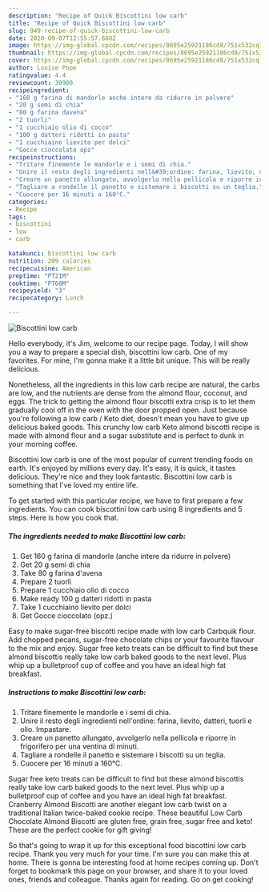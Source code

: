 ```yaml
---
description: "Recipe of Quick Biscottini low carb"
title: "Recipe of Quick Biscottini low carb"
slug: 949-recipe-of-quick-biscottini-low-carb
date: 2020-09-07T12:55:57.688Z
image: https://img-global.cpcdn.com/recipes/8695e25921186cd8/751x532cq70/biscottini-low-carb-recipe-main-photo.jpg
thumbnail: https://img-global.cpcdn.com/recipes/8695e25921186cd8/751x532cq70/biscottini-low-carb-recipe-main-photo.jpg
cover: https://img-global.cpcdn.com/recipes/8695e25921186cd8/751x532cq70/biscottini-low-carb-recipe-main-photo.jpg
author: Louise Pope
ratingvalue: 4.4
reviewcount: 30900
recipeingredient:
- "160 g farina di mandorle anche intere da ridurre in polvere"
- "20 g semi di chia"
- "80 g farina davena"
- "2 tuorli"
- "1 cucchiaio olio di cocco"
- "100 g datteri ridotti in pasta"
- "1 cucchiaino lievito per dolci"
- "Gocce cioccolato opz"
recipeinstructions:
- "Tritare finemente le mandorle e i semi di chia."
- "Unire il resto degli ingredienti nell&#39;ordine: farina, lievito, datteri, tuorli e olio. Impastare."
- "Creare un panetto allungato, avvolgerlo nella pellicola e riporre in frigorifero per una ventina di minuti."
- "Tagliare a rondelle il panetto e sistemare i biscotti su un teglia."
- "Cuocere per 16 minuti a 160°C."
categories:
- Recipe
tags:
- biscottini
- low
- carb

katakunci: biscottini low carb 
nutrition: 209 calories
recipecuisine: American
preptime: "PT21M"
cooktime: "PT60M"
recipeyield: "3"
recipecategory: Lunch

---
```



![Biscottini low carb](https://img-global.cpcdn.com/recipes/8695e25921186cd8/751x532cq70/biscottini-low-carb-recipe-main-photo.jpg)

Hello everybody, it's Jim, welcome to our recipe page. Today, I will show you a way to prepare a special dish, biscottini low carb. One of my favorites. For mine, I'm gonna make it a little bit unique. This will be really delicious.

Nonetheless, all the ingredients in this low carb recipe are natural, the carbs are low, and the nutrients are dense from the almond flour, coconut, and eggs. The trick to getting the almond flour biscotti extra crisp is to let them gradually cool off in the oven with the door propped open. Just because you&#39;re following a low carb / Keto diet, doesn&#39;t mean you have to give up delicious baked goods. This crunchy low carb Keto almond biscotti recipe is made with almond flour and a sugar substitute and is perfect to dunk in your morning coffee.

Biscottini low carb is one of the most popular of current trending foods on earth. It's enjoyed by millions every day. It's easy, it is quick, it tastes delicious. They're nice and they look fantastic. Biscottini low carb is something that I've loved my entire life.


To get started with this particular recipe, we have to first prepare a few ingredients. You can cook biscottini low carb using 8 ingredients and 5 steps. Here is how you cook that.

<!--inarticleads1-->

##### The ingredients needed to make Biscottini low carb:

1. Get 160 g farina di mandorle (anche intere da ridurre in polvere)
1. Get 20 g semi di chia
1. Take 80 g farina d&#39;avena
1. Prepare 2 tuorli
1. Prepare 1 cucchiaio olio di cocco
1. Make ready 100 g datteri ridotti in pasta
1. Take 1 cucchiaino lievito per dolci
1. Get Gocce cioccolato (opz.)


Easy to make sugar-free biscotti recipe made with low carb Carbquik flour. Add chopped pecans, sugar-free chocolate chips or your favourite flavour to the mix and enjoy. Sugar free keto treats can be difficult to find but these almond biscottis really take low carb baked goods to the next level. Plus whip up a bulletproof cup of coffee and you have an ideal high fat breakfast. 

<!--inarticleads2-->

##### Instructions to make Biscottini low carb:

1. Tritare finemente le mandorle e i semi di chia.
1. Unire il resto degli ingredienti nell&#39;ordine: farina, lievito, datteri, tuorli e olio. Impastare.
1. Creare un panetto allungato, avvolgerlo nella pellicola e riporre in frigorifero per una ventina di minuti.
1. Tagliare a rondelle il panetto e sistemare i biscotti su un teglia.
1. Cuocere per 16 minuti a 160°C.


Sugar free keto treats can be difficult to find but these almond biscottis really take low carb baked goods to the next level. Plus whip up a bulletproof cup of coffee and you have an ideal high fat breakfast. Cranberry Almond Biscotti are another elegant low carb twist on a traditional Italian twice-baked cookie recipe. These beautiful Low Carb Chocolate Almond Biscotti are gluten free, grain free, sugar free and keto! These are the perfect cookie for gift giving! 

So that's going to wrap it up for this exceptional food biscottini low carb recipe. Thank you very much for your time. I'm sure you can make this at home. There is gonna be interesting food at home recipes coming up. Don't forget to bookmark this page on your browser, and share it to your loved ones, friends and colleague. Thanks again for reading. Go on get cooking!
